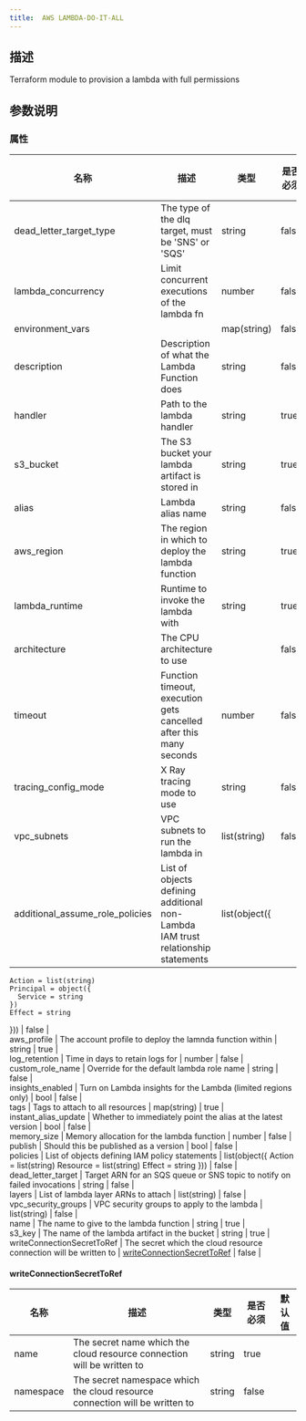 ```yaml
---
title:  AWS LAMBDA-DO-IT-ALL
---
```


## 描述

Terraform module to provision a lambda with full permissions

## 参数说明


### 属性

 名称 | 描述 | 类型 | 是否必须 | 默认值 
 ------------ | ------------- | ------------- | ------------- | ------------- 
 dead_letter_target_type | The type of the dlq target, must be 'SNS' or 'SQS' | string | false |  
 lambda_concurrency | Limit concurrent executions of the lambda fn | number | false |  
 environment_vars |  | map(string) | false |  
 description | Description of what the Lambda Function does | string | false |  
 handler | Path to the lambda handler | string | true |  
 s3_bucket | The S3 bucket your lambda artifact is stored in | string | true |  
 alias | Lambda alias name | string | false |  
 aws_region | The region in which to deploy the lambda function | string | true |  
 lambda_runtime | Runtime to invoke the lambda with | string | true |  
 architecture | The CPU architecture to use |  | false |  
 timeout | Function timeout, execution gets cancelled after this many seconds | number | false |  
 tracing_config_mode | X Ray tracing mode to use | string | false |  
 vpc_subnets | VPC subnets to run the lambda in | list(string) | false |  
 additional_assume_role_policies | List of objects defining additional non-Lambda IAM trust relationship statements | list(object({
    Action = list(string)
    Principal = object({
      Service = string
    })
    Effect = string
  })) | false |  
 aws_profile | The account profile to deploy the lamnda function within | string | true |  
 log_retention | Time in days to retain logs for | number | false |  
 custom_role_name | Override for the default lambda role name | string | false |  
 insights_enabled | Turn on Lambda insights for the Lambda (limited regions only) | bool | false |  
 tags | Tags to attach to all resources | map(string) | true |  
 instant_alias_update | Whether to immediately point the alias at the latest version | bool | false |  
 memory_size | Memory allocation for the lambda function | number | false |  
 publish | Should this be published as a version | bool | false |  
 policies | List of objects defining IAM policy statements | list(object({
    Action   = list(string)
    Resource = list(string)
    Effect   = string
  })) | false |  
 dead_letter_target | Target ARN for an SQS queue or SNS topic to notify on failed invocations | string | false |  
 layers | List of lambda layer ARNs to attach | list(string) | false |  
 vpc_security_groups | VPC security groups to apply to the lambda | list(string) | false |  
 name | The name to give to the lambda function | string | true |  
 s3_key | The name of the lambda artifact in the bucket | string | true |  
 writeConnectionSecretToRef | The secret which the cloud resource connection will be written to | [writeConnectionSecretToRef](#writeConnectionSecretToRef) | false |  


#### writeConnectionSecretToRef

 名称 | 描述 | 类型 | 是否必须 | 默认值 
 ------------ | ------------- | ------------- | ------------- | ------------- 
 name | The secret name which the cloud resource connection will be written to | string | true |  
 namespace | The secret namespace which the cloud resource connection will be written to | string | false |  
